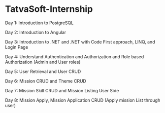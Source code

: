 # TatvaSoft-Internship

Day 1: Introduction to PostgreSQL

Day 2: Introduction to Angular

Day 3: Introduction to .NET and .NET with Code First approach, LINQ, and Login Page

Day 4: Understand Authentication and Authorization and Role based Authorization (Admin and User roles)

Day 5: User Retrieval and User CRUD

Day 6: Mission CRUD and Theme CRUD

Day 7: Mission Skill CRUD and Mission Listing User Side

Day 8: Mission Apply, Mission Application CRUD (Apply mission List through user)
